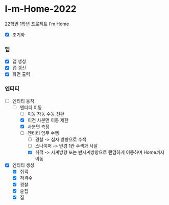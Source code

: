 # I-m-Home-2022
22학번 1학년 프로젝트 I'm Home



- [x] 초기화 

### 맵
- [x] 맵 생성
- [x] 맵 갱신
- [x] 화면 출력

### 엔티티
- [ ] 엔티티 동작
  - [ ] 엔티티 이동
    - [ ] 이동 자동 수동 전환
    - [x] 이전 사분면 이동 제한
    - [x] 사분면 측정
	- [ ] 엔티티 임무 수행
		- [ ] 경찰 -> 십자 방향으로 수색
		- [ ] 스나이퍼 -> 반경 1칸 수색과 사살		
		- [x] 취객 -> 시계방향 또는 반시계방향으로 랜덤하게 이동하며 Home까지 이동
- [x] 엔티티 생성
	- [x] 취객
	- [x] 저격수
	- [x] 경찰
	- [x] 술집
	- [x] 집
